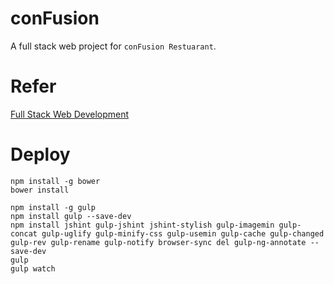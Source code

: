 # conFusion
A full stack web project for `conFusion Restuarant`.

# Refer
[Full Stack Web Development](https://www.coursera.org/specializations/full-stack)

# Deploy

```
npm install -g bower
bower install

npm install -g gulp
npm install gulp --save-dev
npm install jshint gulp-jshint jshint-stylish gulp-imagemin gulp-concat gulp-uglify gulp-minify-css gulp-usemin gulp-cache gulp-changed gulp-rev gulp-rename gulp-notify browser-sync del gulp-ng-annotate --save-dev
gulp
gulp watch
```